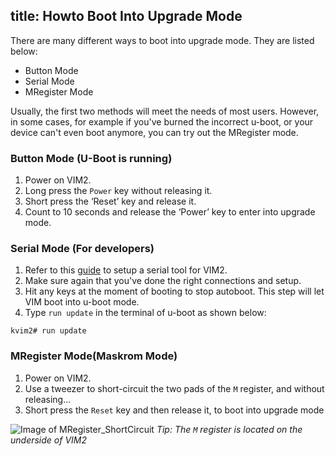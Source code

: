 title: Howto Boot Into Upgrade Mode
---

There are many different ways to boot into upgrade mode. They are listed below:

* Button Mode
* Serial Mode
* MRegister Mode

Usually, the first two methods will meet the needs of most users. However, in some cases, for example if you've burned the incorrect u-boot, or your device can't even boot anymore, you can try out the MRegister mode.

### Button Mode (U-Boot is running)
1. Power on VIM2.
2. Long press the `Power` key without releasing it.
3. Short press the ‘Reset’ key and release it.
4. Count to 10 seconds and release the ‘Power’ key to enter into upgrade mode.


### Serial Mode (For developers)
1. Refer to this [guide](/vim1/SetupSerialTool.html) to setup a serial tool for VIM2.
2. Make sure again that you've done the right connections and setup.
3. Hit any keys at the moment of booting to stop autoboot. This step will let VIM boot into u-boot mode.
4. Type `run update` in the terminal of u-boot as shown below:
```
kvim2# run update
```

### MRegister Mode(Maskrom Mode)
1. Power on VIM2.
2. Use a tweezer to short-circuit the two pads of the `M` register, and without releasing...
3. Short press the `Reset` key and then release it, to boot into upgrade mode

![Image of MRegister_ShortCircuit](/images/vim2/MRegister_ShortCircuit.png)
*Tip: The `M` register is located on the underside of VIM2*
